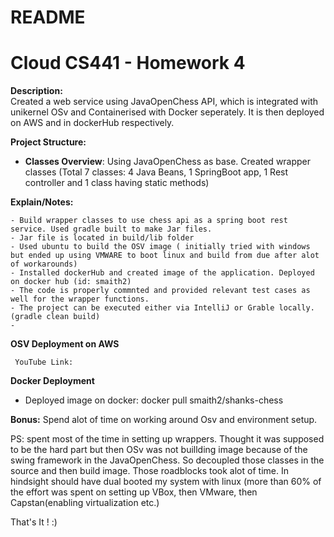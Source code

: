 # README #

# Cloud CS441 - Homework 4 #


**Description:**  
Created a web service using JavaOpenChess API, which is integrated with unikernel OSv and Containerised with Docker seperately. It is then deployed on AWS and in dockerHub respectively.

**Project Structure:** 

- **Classes Overview**: Using JavaOpenChess as base. Created wrapper classes (Total 7 classes: 4 Java Beans, 1 SpringBoot app, 1 Rest controller and 1 class having static methods)
    
    
**Explain/Notes:**

    - Build wrapper classes to use chess api as a spring boot rest service. Used gradle built to make Jar files.
    - Jar file is located in build/lib folder
    - Used ubuntu to build the OSV image ( initially tried with windows but ended up using VMWARE to boot linux and build from due after alot of workarounds)
    - Installed dockerHub and created image of the application. Deployed on docker hub (id: smaith2)
    - The code is properly commnted and provided relevant test cases as well for the wrapper functions.
    - The project can be executed either via IntelliJ or Grable locally.(gradle clean build)
    - 

 
 **OSV Deployment on AWS**
     
     YouTube Link:
 
 **Docker Deployment**
 
 - Deployed image on docker: docker pull smaith2/shanks-chess
 
 
 **Bonus:**
    Spend alot of time on working around Osv and environment setup.
 

 PS: spent most of the time in setting up wrappers. Thought it was supposed to be the hard part but then OSv was not buillding image because of the swing framework in the JavaOpenChess. So decoupled those classes in the source and then build image. Those roadblocks took alot of time.
 In hindsight should have dual booted my system with linux (more than 60% of the effort was spent on setting up VBox, then VMware, then Capstan(enabling virtualization etc.)
 
That's It ! :) 